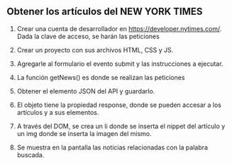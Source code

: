 ## Obtener los artículos del NEW YORK TIMES ##

1. Crear una cuenta de desarrollador en https://developer.nytimes.com/. Dada la clave de acceso, se harán las peticiones

2. Crear un proyecto con sus archivos HTML, CSS y JS.

3. Agregarle al formulario el evento submit y las instrucciones a ejecutar.  

4. La función getNews() es donde se realizan las peticiones

5. Obtener el elemento JSON del API y guardarlo.

6. El objeto tiene la propiedad response, donde se pueden accesar a los artículos y a sus elementos.

7. A través del DOM, se crea un li donde se inserta el nippet del artículo y un img donde se inserta la imagen del mismo.

8. Se muestra en la pantalla las noticias relacionadas con la palabra buscada.
